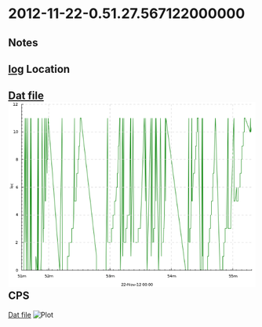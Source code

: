 2012-11-22-0.51.27.567122000000
==========

Notes
-----

[log](log)
Location
---------
[Dat file](Location.dat)
![Plot](Location.png)
CPS
---------
[Dat file](CPS.dat)
![Plot](CPS.png)
